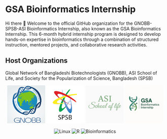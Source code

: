 # GSA Bioinformatics Internship
Hi there 👋
Welcome to the official GitHub organization for the GNOBB-SPSB-ASI Bioinformatics Internship, also known as the GSA Bioinformatics Internship. This 6-month hybrid internship program is designed to develop hands-on expertise in bioinformatics through a combination of structured instruction, mentored projects, and collaborative research activities.

## Host Organizations
Global Network of Bangladeshi Biotechnologists (GNOBB), ASI School of Life, and Society for the Popularization of Science, Bangladesh (SPSB)
<p align="center">
  <img src="GNOBB.png" alt="SPSB" width="120"/>
  <img src="SPSB.png" alt="SPSB" width="120"/>
  <img src="ASISchoolofLife.png" alt="ASISchoolofLife" width="120"/>
  <img src="GSABioinformaticsInternship.png" alt="GSABioinformaticsInternship" width="120"/>
</p>
  
<p align="center">
  <img src="https://img.shields.io/badge/OS-Linux-FCC624?style=flat&logo=linux&logoColor=black" alt="Linux" />
  <img src="https://img.shields.io/badge/Language-R-276DC3?style=flat&logo=r&logoColor=white" alt="R" />
  <img src="https://img.shields.io/badge/Field-Bioinformatics-4CAF50?style=flat&logo=databricks&logoColor=white" alt="Bioinformatics" />
</p>
